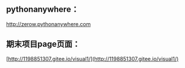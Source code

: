 ## pythonanywhere：
http://zerow.pythonanywhere.com

## 期末项目page页面：
[http://1198851307.gitee.io/visual1/](http://1198851307.gitee.io/visual1/)
